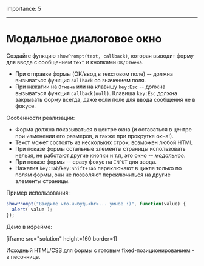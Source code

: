importance: 5

---

# Модальное диалоговое окно

Создайте функцию `showPrompt(text, callback)`, которая выводит форму для ввода с сообщением `text` и кнопками `ОК/Отмена`.

- При отправке формы (OK/ввод в текстовом поле) -- должна вызываться функция `callback` со значением поля.
- При нажатии на `Отмена` или на клавишу `key:Esc` -- должна вызываться функция `callback(null)`. Клавиша `key:Esc` должна закрывать форму всегда, даже если поле для ввода сообщения не в фокусе.

Особенности реализации:

- Форма должна показываться в центре окна (и оставаться в центре при изменении его размеров, а также при прокрутке окна!).
- Текст может состоять из нескольких строк, возможен любой HTML
- При показе формы остальные элементы страницы использовать нельзя, не работают другие кнопки и т.п, это окно -- *модальное*.
- При показе формы -- сразу фокус на `INPUT` для ввода.
- Нажатия `key:Tab`/`key:Shift+Tab` переключают в цикле только по полям формы, они не позволяют переключиться на другие элементы страницы.

Пример использования:

```js
showPrompt("Введите что-нибудь<br>... умное :)", function(value) {
  alert( value );
});
```

Демо в ифрейме:

[iframe src="solution" height=160 border=1]

Исходный HTML/CSS для формы с готовым fixed-позиционированием - в песочнице.

